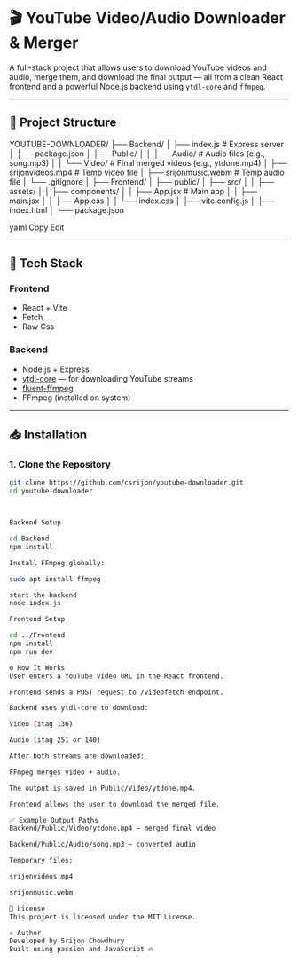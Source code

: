 # 🎬 YouTube Video/Audio Downloader & Merger

A full-stack project that allows users to download YouTube videos and audio, merge them, and download the final output — all from a clean React frontend and a powerful Node.js backend using `ytdl-core` and `ffmpeg`.

---

## 📁 Project Structure

YOUTUBE-DOWNLOADER/
├── Backend/
│ ├── index.js # Express server
│ ├── package.json
│ ├── Public/
│ │ ├── Audio/ # Audio files (e.g., song.mp3)
│ │ └── Video/ # Final merged videos (e.g., ytdone.mp4)
│ ├── srijonvideos.mp4 # Temp video file
│ ├── srijonmusic.webm # Temp audio file
│ └── .gitignore
│
├── Frontend/
│ ├── public/
│ ├── src/
│ │ ├── assets/
│ │ ├── components/
│ │ ├── App.jsx # Main app
│ │ ├── main.jsx
│ │ ├── App.css
│ │ └── index.css
│ ├── vite.config.js
│ ├── index.html
│ └── package.json

yaml
Copy
Edit


---

## 🔧 Tech Stack

### Frontend
- React + Vite
- Fetch
- Raw Css

### Backend
- Node.js + Express
- [ytdl-core](https://www.npmjs.com/package/ytdl-core) — for downloading YouTube streams
- [fluent-ffmpeg](https://www.npmjs.com/package/fluent-ffmpeg)
- FFmpeg (installed on system)

---

## 📥 Installation

### 1. Clone the Repository

```bash
git clone https://github.com/csrijon/youtube-downloader.git
cd youtube-downloader



Backend Setup

cd Backend
npm install

Install FFmpeg globally:

sudo apt install ffmpeg

start the backend 
node index.js

Frontend Setup 

cd ../Frontend
npm install
npm run dev

⚙️ How It Works
User enters a YouTube video URL in the React frontend.

Frontend sends a POST request to /videofetch endpoint.

Backend uses ytdl-core to download:

Video (itag 136)

Audio (itag 251 or 140)

After both streams are downloaded:

FFmpeg merges video + audio.

The output is saved in Public/Video/ytdone.mp4.

Frontend allows the user to download the merged file.

✅ Example Output Paths
Backend/Public/Video/ytdone.mp4 — merged final video

Backend/Public/Audio/song.mp3 — converted audio

Temporary files:

srijonvideos.mp4

srijonmusic.webm

📄 License
This project is licensed under the MIT License.

✍️ Author
Developed by Srijon Chowdhury
Built using passion and JavaScript 🔥